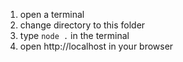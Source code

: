 1. open a terminal
1. change directory to this folder
1. type `node .` in the terminal
1. open http://localhost in your browser